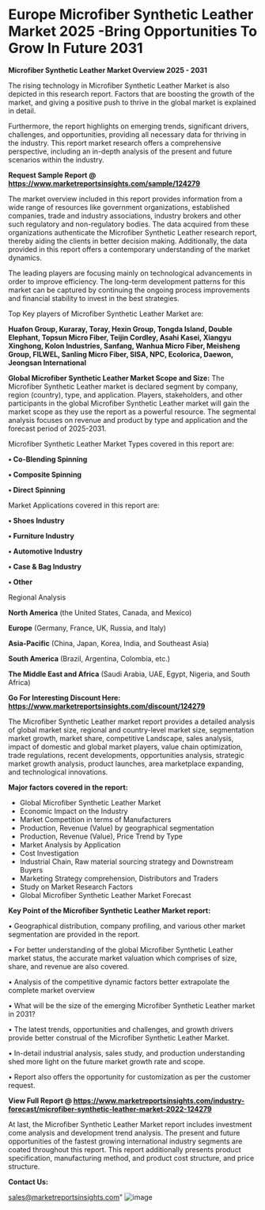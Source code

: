 # Europe Microfiber Synthetic Leather Market 2025 -Bring Opportunities To Grow In Future 2031

<Strong> Microfiber Synthetic Leather Market Overview 2025 - 2031</strong>

The rising technology in Microfiber Synthetic Leather Market is also depicted in this research report. Factors that are boosting the growth of the market, and giving a positive push to thrive in the global market is explained in detail.

Furthermore, the report highlights on emerging trends, significant drivers, challenges, and opportunities, providing all necessary data for thriving in the industry. This report market research offers a comprehensive perspective, including an in-depth analysis of the present and future scenarios within the industry.

<strong>Request Sample Report @ <a href=https://www.marketreportsinsights.com/sample/124279>https://www.marketreportsinsights.com/sample/124279</a></strong>

The market overview included in this report provides information from a wide range of resources like government organizations, established companies, trade and industry associations, industry brokers and other such regulatory and non-regulatory bodies. The data acquired from these organizations authenticate the Microfiber Synthetic Leather research report, thereby aiding the clients in better decision making. Additionally, the data provided in this report offers a contemporary understanding of the market dynamics.

The leading players are focusing mainly on technological advancements in order to improve efficiency. The long-term development patterns for this market can be captured by continuing the ongoing process improvements and financial stability to invest in the best strategies.

Top Key players of Microfiber Synthetic Leather Market are:

<strong>Huafon Group, Kuraray, Toray, Hexin Group, Tongda Island, Double Elephant, Topsun Micro Fiber, Teijin Cordley, Asahi Kasei, Xiangyu Xinghong, Kolon Industries, Sanfang, Wanhua Micro Fiber, Meisheng Group, FILWEL, Sanling Micro Fiber, SISA, NPC, Ecolorica, Daewon, Jeongsan International</strong>

<strong><b>Global Microfiber Synthetic Leather Market Scope and Size:</b></strong>
The Microfiber Synthetic Leather market is declared segment by company, region (country), type, and application. Players, stakeholders, and other participants in the global Microfiber Synthetic Leather market will gain the market scope as they use the report as a powerful resource. The segmental analysis focuses on revenue and product by type and application and the forecast period of 2025-2031.

Microfiber Synthetic Leather Market Types covered in this report are:

<strong>• Co-Blending Spinning

• Composite Spinning

• Direct Spinning</strong>

Market Applications covered in this report are:

<strong>• Shoes Industry

• Furniture Industry

• Automotive Industry

• Case & Bag Industry

• Other</strong> 

Regional Analysis

<strong>North America</strong> (the United States, Canada, and Mexico)

<strong>Europe</strong> (Germany, France, UK, Russia, and Italy)

<strong>Asia-Pacific</strong> (China, Japan, Korea, India, and Southeast Asia)

<strong>South America</strong> (Brazil, Argentina, Colombia, etc.)

<strong>The Middle East and Africa</strong> (Saudi Arabia, UAE, Egypt, Nigeria, and South Africa)

<strong>Go For Interesting Discount Here: <a href=https://www.marketreportsinsights.com/discount/124279>https://www.marketreportsinsights.com/discount/124279</a></strong>

The Microfiber Synthetic Leather market report provides a detailed analysis of global market size, regional and country-level market size, segmentation market growth, market share, competitive Landscape, sales analysis, impact of domestic and global market players, value chain optimization, trade regulations, recent developments, opportunities analysis, strategic market growth analysis, product launches, area marketplace expanding, and technological innovations.

<strong><b>Major factors covered in the report:</b></strong>
<ul>
  <li>Global Microfiber Synthetic Leather Market </li>
  <li>Economic Impact on the Industry</li>
  <li>Market Competition in terms of Manufacturers</li>
  <li>Production, Revenue (Value) by geographical segmentation</li>
  <li>Production, Revenue (Value), Price Trend by Type</li>
  <li>Market Analysis by Application</li>
  <li>Cost Investigation</li>
  <li>Industrial Chain, Raw material sourcing strategy and Downstream Buyers</li>
  <li>Marketing Strategy comprehension, Distributors and Traders</li>
  <li>Study on Market Research Factors</li>
  <li>Global Microfiber Synthetic Leather Market Forecast</li>
</ul>

<strong><b>Key Point of the Microfiber Synthetic Leather Market report:</b></strong>

• Geographical distribution, company profiling, and various other market segmentation are provided in the report.

• For better understanding of the global Microfiber Synthetic Leather market status, the accurate market valuation which comprises of size, share, and revenue are also covered.

• Analysis of the competitive dynamic factors better extrapolate the complete market overview

• What will be the size of the emerging Microfiber Synthetic Leather market in 2031?

• The latest trends, opportunities and challenges, and growth drivers provide better construal of the Microfiber Synthetic Leather Market.

• In-detail industrial analysis, sales study, and production understanding shed more light on the future market growth rate and scope.

• Report also offers the opportunity for customization as per the customer request.

<strong><b>View Full Report @ <a href=https://www.marketreportsinsights.com/industry-forecast/microfiber-synthetic-leather-market-2022-124279>https://www.marketreportsinsights.com/industry-forecast/microfiber-synthetic-leather-market-2022-124279</a></b></strong>


At last, the Microfiber Synthetic Leather Market report includes investment come analysis and development trend analysis. The present and future opportunities of the fastest growing international industry segments are coated throughout this report. This report additionally presents product specification, manufacturing method, and product cost structure, and price structure.

<strong>Contact Us:</strong>

sales@marketreportsinsights.com"
![image](https://github.com/user-attachments/assets/e39b3ca7-0e6b-4d21-8ba2-c6b43a99a804)
